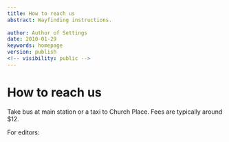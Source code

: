 ```yaml
---
title: How to reach us 
abstract: Wayfinding instructions.
 
author: Author of Settings
date: 2010-01-29
keywords: homepage
version: publish
<!-- visibility: public -->
---
```

 
# How to reach us

Take bus at main station or a taxi to Church Place. Fees are typically around $12.

For editors:
   <!-- Note: a comment line in the header is marked with "#" but a comment line in markdown text is best achieved with HTML style. Note as well the use of single and double quotes here!' -->
